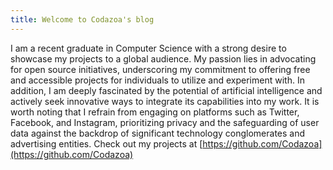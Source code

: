 ```yaml
---
title: Welcome to Codazoa's blog
---
```


I am a recent graduate in Computer Science with a strong desire to showcase my projects to a global audience. My passion lies in advocating for open source initiatives, underscoring my commitment to offering free and accessible projects for individuals to utilize and experiment with. In addition, I am deeply fascinated by the potential of artificial intelligence and actively seek innovative ways to integrate its capabilities into my work. It is worth noting that I refrain from engaging on platforms such as Twitter, Facebook, and Instagram, prioritizing privacy and the safeguarding of user data against the backdrop of significant technology conglomerates and advertising entities. Check out my projects at [https://github.com/Codazoa](https://github.com/Codazoa)
